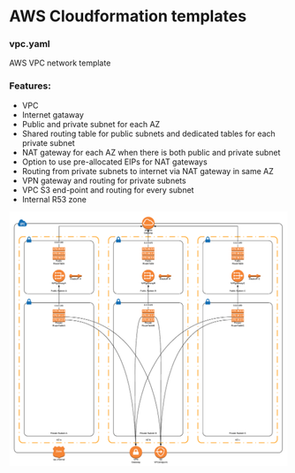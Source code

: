 # AWS Cloudformation templates 

### vpc.yaml

AWS VPC network template

### Features:
* VPC
* Internet gataway
* Public and private subnet for each AZ
* Shared routing table for public subnets and dedicated tables for each private subnet
* NAT gateway for each AZ when there is both public and private subnet
* Option to use pre-allocated EIPs for NAT gateways
* Routing from private subnets to internet via NAT gateway in same AZ
* VPN gateway and routing for private subnets
* VPC S3 end-point and routing for every subnet
* Internal R53 zone

![VPC diagram](/vpc.png)
